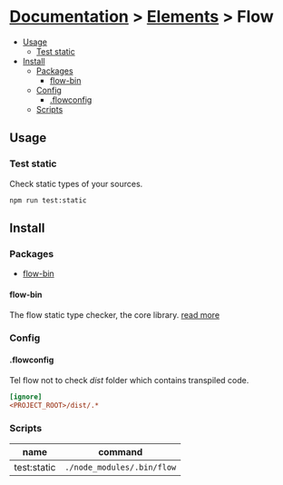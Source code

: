 # [Documentation](../README.md) > [Elements](README.md) > Flow

+ [Usage](#usage)
    + [Test static](#test-static)
+ [Install](#install)
    + [Packages](#packages)
        + [flow-bin](#flow-bin)
    + [Config](#config)
        + [.flowconfig](#flowconfig)
    + [Scripts](#scripts)


## Usage

### Test static

Check static types of your sources.

```
npm run test:static
```

## Install

### Packages

  + [flow-bin](#flow-bin)

#### flow-bin

The flow static type checker, the core library. [read more](https://flowtype.org/)

### Config

#### .flowconfig

Tel flow not to check *dist* folder which contains transpiled code.

```ini
[ignore]
<PROJECT_ROOT>/dist/.*
```

### Scripts

| name        | command                           |
|-------------|-----------------------------------|
| test:static | `./node_modules/.bin/flow`        |
